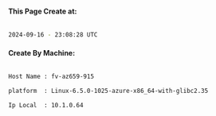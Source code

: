 
   
#### This Page Create at:

```bash

2024-09-16 - 23:08:28 UTC

```

#### Create By Machine:

```bash

Host Name : fv-az659-915

platform  : Linux-6.5.0-1025-azure-x86_64-with-glibc2.35

Ip Local  : 10.1.0.64

```

